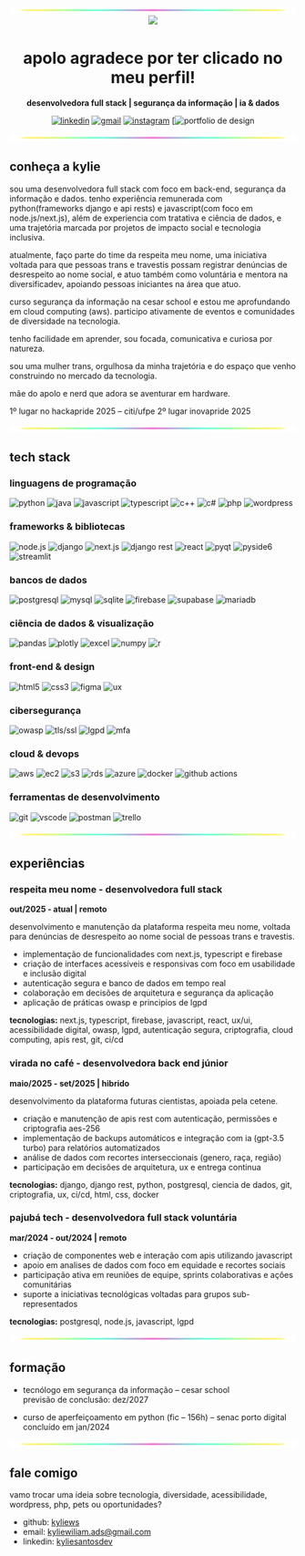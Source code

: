 <div align="center">

<img src="https://github.com/kyliews/kyliews/blob/main/src/div.png?raw=true" width="100%" height="11px" />

<div align="center">
  <img src="https://github.com/kyliews/kyliews/blob/main/src/apolo2.gif?raw=true" width="200px" /><br/>
  <h1>apolo agradece por ter clicado no meu perfil!</h1>
</div>

**desenvolvedora full stack | segurança da informação | ia & dados**

[![linkedin](https://img.shields.io/badge/LinkedIn-0077B5?style=for-the-badge&logo=linkedin&logoColor=white)](https://www.linkedin.com/in/kyliesantosdev/)
[![gmail](https://img.shields.io/badge/Gmail-D14836?style=for-the-badge&logo=gmail&logoColor=white)](mailto:kyliewilliam.ads@gmail.com)
[![instagram](https://img.shields.io/badge/Instagram-E4405F?style=for-the-badge&logo=instagram&logoColor=white)](https://instagram.com/kyliecyan_)
[![portfolio de design](https://www.canva.com/design/DAGq9C2Q_EE/L7F3f4hmk_EfbWiTlZesfA/view?utm_content=DAGq9C2Q_EE&utm_campaign=designshare&utm_medium=link2&utm_source=uniquelinks&utlId=hfc7718f1e3)

<img src="https://github.com/kyliews/kyliews/blob/main/src/div.png?raw=true" width="100%" height="11px" />

</div>

## conheça a kylie

sou uma desenvolvedora full stack com foco em back-end, segurança da informação e dados.
tenho experiência remunerada com python(frameworks django e api rests) e javascript(com foco em node.js/next.js), além de experiencia com tratativa e ciência de dados, e uma trajetória marcada por projetos de impacto social e tecnologia inclusiva.

atualmente, faço parte do time da respeita meu nome, uma iniciativa voltada para que pessoas trans e travestis possam registrar denúncias de desrespeito ao nome social, e atuo também como voluntária e mentora na diversificadev, apoiando pessoas iniciantes na área que atuo.

curso segurança da informação na cesar school e estou me aprofundando em cloud computing (aws). participo ativamente de eventos e comunidades de diversidade na tecnologia.

tenho facilidade em aprender, sou focada, comunicativa e curiosa por natureza.

sou uma mulher trans, orgulhosa da minha trajetória e do espaço que venho construindo no mercado da tecnologia.

mãe do apolo e nerd que adora se aventurar em hardware.

1º lugar no hackapride 2025 – citi/ufpe
2º lugar inovapride 2025

<img src="https://github.com/kyliews/kyliews/blob/main/src/div.png?raw=true" width="100%" height="11px" />

## tech stack

### linguagens de programação
![python](https://img.shields.io/badge/Python-3776AB?style=for-the-badge&logo=python&logoColor=white)
![java](https://img.shields.io/badge/Java-ED8B00?style=for-the-badge&logo=openjdk&logoColor=white)
![javascript](https://img.shields.io/badge/JavaScript-F7DF1E?style=for-the-badge&logo=javascript&logoColor=black)
![typescript](https://img.shields.io/badge/TypeScript-3178C6?style=for-the-badge&logo=typescript&logoColor=white)
![c++](https://img.shields.io/badge/C++-00599C?style=for-the-badge&logo=c%2B%2B&logoColor=white)
![c#](https://img.shields.io/badge/C%23-239120?style=for-the-badge&logo=c-sharp&logoColor=white)
![php](https://img.shields.io/badge/PHP-777BB4?style=for-the-badge&logo=php&logoColor=white)
![wordpress](https://img.shields.io/badge/WordPress-21759B?style=for-the-badge&logo=wordpress&logoColor=white)

### frameworks & bibliotecas
![node.js](https://img.shields.io/badge/Node.js-43853D?style=for-the-badge&logo=node.js&logoColor=white)
![django](https://img.shields.io/badge/Django-092E20?style=for-the-badge&logo=django&logoColor=white)
![next.js](https://img.shields.io/badge/Next.js-000000?style=for-the-badge&logo=next.js&logoColor=white)
![django rest](https://img.shields.io/badge/Django_REST-ff1709?style=for-the-badge&logo=django&logoColor=white)
![react](https://img.shields.io/badge/React-20232A?style=for-the-badge&logo=react&logoColor=61DAFB)
![pyqt](https://img.shields.io/badge/PyQt-41CD52?style=for-the-badge&logo=qt&logoColor=white)
![pyside6](https://img.shields.io/badge/PySide6-3776AB?style=for-the-badge&logo=python&logoColor=white)
![streamlit](https://img.shields.io/badge/Streamlit-FF4B4B?style=for-the-badge&logo=streamlit&logoColor=white)

### bancos de dados
![postgresql](https://img.shields.io/badge/PostgreSQL-4169E1?style=for-the-badge&logo=postgresql&logoColor=white)
![mysql](https://img.shields.io/badge/MySQL-4479A1?style=for-the-badge&logo=mysql&logoColor=white)
![sqlite](https://img.shields.io/badge/SQLite-003B57?style=for-the-badge&logo=sqlite&logoColor=white)
![firebase](https://img.shields.io/badge/Firebase-FFCA28?style=for-the-badge&logo=firebase&logoColor=black)
![supabase](https://img.shields.io/badge/Supabase-3ECF8E?style=for-the-badge&logo=supabase&logoColor=white)
![mariadb](https://img.shields.io/badge/MariaDB-003545?style=for-the-badge&logo=mariadb&logoColor=white)

### ciência de dados & visualização
![pandas](https://img.shields.io/badge/Pandas-150458?style=for-the-badge&logo=pandas&logoColor=white)
![plotly](https://img.shields.io/badge/Plotly-3F4F75?style=for-the-badge&logo=plotly&logoColor=white)
![excel](https://img.shields.io/badge/Excel-217346?style=for-the-badge&logo=microsoft-excel&logoColor=white)
![numpy](https://img.shields.io/badge/NumPy-013243?style=for-the-badge&logo=numpy&logoColor=white)
![r](https://img.shields.io/badge/R-276DC3?style=for-the-badge&logo=r&logoColor=white)

### front-end & design
![html5](https://img.shields.io/badge/HTML5-E34F26?style=for-the-badge&logo=html5&logoColor=white)
![css3](https://img.shields.io/badge/CSS3-1572B6?style=for-the-badge&logo=css3&logoColor=white)
![figma](https://img.shields.io/badge/Figma-F24E1E?style=for-the-badge&logo=figma&logoColor=white)
![ux](https://img.shields.io/badge/UX-FF6F61?style=for-the-badge&logo=adobe-xd&logoColor=white)

### cibersegurança
![owasp](https://img.shields.io/badge/OWASP-000000?style=for-the-badge&logo=owasp&logoColor=white)
![tls/ssl](https://img.shields.io/badge/TLS/SSL-3DDC84?style=for-the-badge&logo=lets-encrypt&logoColor=white)
![lgpd](https://img.shields.io/badge/LGPD-008000?style=for-the-badge&logo=law&logoColor=white)
![mfa](https://img.shields.io/badge/MFA-FF6C37?style=for-the-badge&logo=authenticator&logoColor=white)

### cloud & devops
![aws](https://img.shields.io/badge/AWS-232F3E?style=for-the-badge&logo=amazon-aws&logoColor=white)
![ec2](https://img.shields.io/badge/EC2-FF9900?style=for-the-badge&logo=amazon-ec2&logoColor=white)
![s3](https://img.shields.io/badge/S3-569A31?style=for-the-badge&logo=amazon-s3&logoColor=white)
![rds](https://img.shields.io/badge/RDS-527FFF?style=for-the-badge&logo=amazon-rds&logoColor=white)
![azure](https://img.shields.io/badge/Azure-0078D4?style=for-the-badge&logo=microsoft-azure&logoColor=white)
![docker](https://img.shields.io/badge/Docker-2496ED?style=for-the-badge&logo=docker&logoColor=white)
![github actions](https://img.shields.io/badge/GitHub_Actions-2088FF?style=for-the-badge&logo=github-actions&logoColor=white)

### ferramentas de desenvolvimento
![git](https://img.shields.io/badge/Git-F05032?style=for-the-badge&logo=git&logoColor=white)
![vscode](https://img.shields.io/badge/VSCode-007ACC?style=for-the-badge&logo=visual-studio-code&logoColor=white)
![postman](https://img.shields.io/badge/Postman-FF6C37?style=for-the-badge&logo=postman&logoColor=white)
![trello](https://img.shields.io/badge/Trello-0052CC?style=for-the-badge&logo=trello&logoColor=white)

<img src="https://github.com/kyliews/kyliews/blob/main/src/div.png?raw=true" width="100%" height="11px" />

## experiências

### respeita meu nome - desenvolvedora full stack
**out/2025 - atual | remoto**

desenvolvimento e manutenção da plataforma respeita meu nome, voltada para denúncias de desrespeito ao nome social de pessoas trans e travestis.

- implementação de funcionalidades com next.js, typescript e firebase
- criação de interfaces acessíveis e responsivas com foco em usabilidade e inclusão digital
- autenticação segura e banco de dados em tempo real
- colaboração em decisões de arquitetura e segurança da aplicação
- aplicação de práticas owasp e principios de lgpd

**tecnologias:** next.js, typescript, firebase, javascript, react, ux/ui, acessibilidade digital, owasp, lgpd, autenticação segura, criptografia, cloud computing, apis rest, git, ci/cd

### virada no café - desenvolvedora back end júnior
**maio/2025 - set/2025 | hibrido**

desenvolvimento da plataforma futuras cientistas, apoiada pela cetene.

- criação e manutenção de apis rest com autenticação, permissões e criptografia aes-256
- implementação de backups automáticos e integração com ia (gpt-3.5 turbo) para relatórios automatizados
- análise de dados com recortes interseccionais (genero, raça, região)
- participação em decisões de arquitetura, ux e entrega continua

**tecnologias:** django, django rest, python, postgresql, ciencia de dados, git, criptografia, ux, ci/cd, html, css, docker

### pajubá tech - desenvolvedora full stack voluntária
**mar/2024 - out/2024 | remoto**

- criação de componentes web e interação com apis utilizando javascript
- apoio em analises de dados com foco em equidade e recortes sociais
- participação ativa em reuniões de equipe, sprints colaborativas e ações comunitárias
- suporte a iniciativas tecnológicas voltadas para grupos sub-representados

**tecnologias:** postgresql, node.js, javascript, lgpd

<img src="https://github.com/kyliews/kyliews/blob/main/src/div.png?raw=true" width="100%" height="11px" />

## formação  

- tecnólogo em segurança da informação – cesar school  
  previsão de conclusão: dez/2027  

- curso de aperfeiçoamento em python (fic – 156h) – senac porto digital  
  concluído em jan/2024

<img src="https://github.com/kyliews/kyliews/blob/main/src/div.png?raw=true" width="100%" height="11px" />

## fale comigo

vamo trocar uma ideia sobre tecnologia, diversidade, acessibilidade, wordpress, php, pets ou oportunidades?

- github: [kyliews](https://github.com/kyliews)  
- email: kyliewiliam.ads@gmail.com  
- linkedin: [kyliesantosdev](https://www.linkedin.com/in/kyliesantosdev/)
